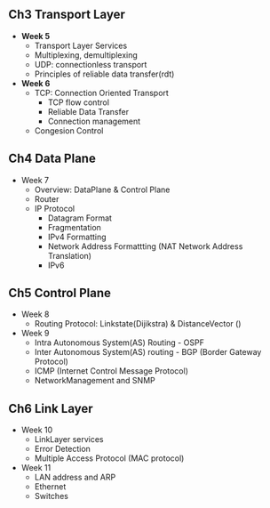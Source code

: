 ## Ch3 Transport Layer

- **Week 5**
  - Transport Layer Services
  - Multiplexing, demultiplexing
  - UDP: connectionless transport
  - Principles of reliable data transfer(rdt)
- **Week 6**
  - TCP: Connection Oriented Transport
    - TCP flow control
    - Reliable Data Transfer
    - Connection management
  - Congesion Control

## Ch4 Data Plane

- Week 7
  - Overview: DataPlane & Control Plane
  - Router
  - IP Protocol
    - Datagram Format
    - Fragmentation
    - IPv4 Formatting
    - Network Address Formattting (NAT Network Address Translation)
    - IPv6

## Ch5 Control Plane

- Week 8
  - Routing Protocol: Linkstate(Dijikstra) & DistanceVector ()
- Week 9
  - Intra Autonomous System(AS) Routing - OSPF
  - Inter Autonomous System(AS) routing - BGP (Border Gateway Protocol)
  - ICMP (Internet Control Message Protocol)
  - NetworkManagement and SNMP

## Ch6 Link Layer

- Week 10
  - LinkLayer services
  - Error Detection
  - Multiple Access Protocol (MAC protocol)
- Week 11
  - LAN address and ARP
  - Ethernet
  - Switches